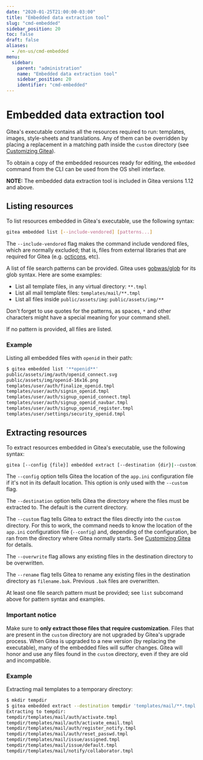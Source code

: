 ```yaml
---
date: "2020-01-25T21:00:00-03:00"
title: "Embedded data extraction tool"
slug: "cmd-embedded"
sidebar_position: 20
toc: false
draft: false
aliases:
  - /en-us/cmd-embedded
menu:
  sidebar:
    parent: "administration"
    name: "Embedded data extraction tool"
    sidebar_position: 20
    identifier: "cmd-embedded"
---
```


# Embedded data extraction tool

Gitea's executable contains all the resources required to run: templates, images, style-sheets
and translations. Any of them can be overridden by placing a replacement in a matching path
inside the `custom` directory (see [Customizing Gitea](administration/customizing-gitea.md)).

To obtain a copy of the embedded resources ready for editing, the `embedded` command from the CLI
can be used from the OS shell interface.

**NOTE:** The embedded data extraction tool is included in Gitea versions 1.12 and above.

## Listing resources

To list resources embedded in Gitea's executable, use the following syntax:

```sh
gitea embedded list [--include-vendored] [patterns...]
```

The `--include-vendored` flag makes the command include vendored files, which are
normally excluded; that is, files from external libraries that are required for Gitea
(e.g. [octicons](https://octicons.github.com/), etc).

A list of file search patterns can be provided. Gitea uses [gobwas/glob](https://github.com/gobwas/glob)
for its glob syntax. Here are some examples:

- List all template files, in any virtual directory: `**.tmpl`
- List all mail template files: `templates/mail/**.tmpl`
- List all files inside `public/assets/img`: `public/assets/img/**`

Don't forget to use quotes for the patterns, as spaces, `*` and other characters might have
a special meaning for your command shell.

If no pattern is provided, all files are listed.

### Example

Listing all embedded files with `openid` in their path:

```sh
$ gitea embedded list '**openid**'
public/assets/img/auth/openid_connect.svg
public/assets/img/openid-16x16.png
templates/user/auth/finalize_openid.tmpl
templates/user/auth/signin_openid.tmpl
templates/user/auth/signup_openid_connect.tmpl
templates/user/auth/signup_openid_navbar.tmpl
templates/user/auth/signup_openid_register.tmpl
templates/user/settings/security_openid.tmpl
```

## Extracting resources

To extract resources embedded in Gitea's executable, use the following syntax:

```sh
gitea [--config {file}] embedded extract [--destination {dir}|--custom] [--overwrite|--rename] [--include-vendored] {patterns...}
```

The `--config` option tells Gitea the location of the `app.ini` configuration file if
it's not in its default location. This option is only used with the `--custom` flag.

The `--destination` option tells Gitea the directory where the files must be extracted to.
The default is the current directory.

The `--custom` flag tells Gitea to extract the files directly into the `custom` directory.
For this to work, the command needs to know the location of the `app.ini` configuration
file (`--config`) and, depending of the configuration, be ran from the directory where
Gitea normally starts. See [Customizing Gitea](administration/customizing-gitea.md) for details.

The `--overwrite` flag allows any existing files in the destination directory to be overwritten.

The `--rename` flag tells Gitea to rename any existing files in the destination directory
as `filename.bak`. Previous `.bak` files are overwritten.

At least one file search pattern must be provided; see `list` subcomand above for pattern
syntax and examples.

### Important notice

Make sure to **only extract those files that require customization**. Files that
are present in the `custom` directory are not upgraded by Gitea's upgrade process.
When Gitea is upgraded to a new version (by replacing the executable), many of the
embedded files will suffer changes. Gitea will honor and use any files found
in the `custom` directory, even if they are old and incompatible.

### Example

Extracting mail templates to a temporary directory:

```sh
$ mkdir tempdir
$ gitea embedded extract --destination tempdir 'templates/mail/**.tmpl'
Extracting to tempdir:
tempdir/templates/mail/auth/activate.tmpl
tempdir/templates/mail/auth/activate_email.tmpl
tempdir/templates/mail/auth/register_notify.tmpl
tempdir/templates/mail/auth/reset_passwd.tmpl
tempdir/templates/mail/issue/assigned.tmpl
tempdir/templates/mail/issue/default.tmpl
tempdir/templates/mail/notify/collaborator.tmpl
```
